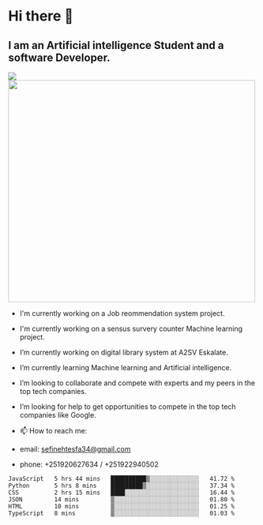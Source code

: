 # Hi there 👋
## I am an Artificial intelligence Student and a software Developer.
<img src = "https://github-readme-stats.vercel.app/api?username=sefinehtesfa34&&show_icons=true&title_color=ffffff&icon_color=bb2acf&text_color=daf7dc&bg_color=151515"/>
<img src="https://wakatime.com/share/@sefinehtesfa34/ae9674e3-b462-4438-9120-52fc3d0ffbbb.png" width ="500" height = "450"/>

- I'm currently working on a Job reommendation system project.
- I'm currently working on a sensus survery counter Machine learning project.
-  I’m currently working on digital library system at A2SV Eskalate.
-  I’m currently learning Machine learning and Artificial intelligence.
-  I’m looking to collaborate and compete with experts and my peers in the top tech companies.
-  I’m looking for help to get opportunities to compete in the top tech companies like Google.

- 📫 How to reach me: 
- email: sefinehtesfa34@gmail.com
- phone: +251920627634 / +251922940502
<!--START_SECTION:waka-->

```text
JavaScript   5 hrs 44 mins   ██████████▒░░░░░░░░░░░░░░   41.72 %
Python       5 hrs 8 mins    █████████▒░░░░░░░░░░░░░░░   37.34 %
CSS          2 hrs 15 mins   ████░░░░░░░░░░░░░░░░░░░░░   16.44 %
JSON         14 mins         ▒░░░░░░░░░░░░░░░░░░░░░░░░   01.80 %
HTML         10 mins         ▒░░░░░░░░░░░░░░░░░░░░░░░░   01.25 %
TypeScript   8 mins          ▒░░░░░░░░░░░░░░░░░░░░░░░░   01.03 %
```

<!--END_SECTION:waka-->
